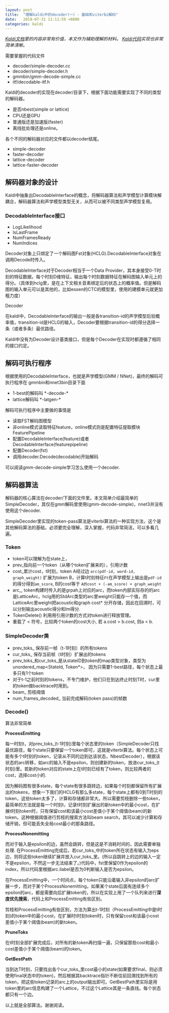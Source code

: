 ```yaml
---
layout: post
title:  "理解kaldi中的decoder(一）- 基础和viterbi解码"
date:   2019-07-31 11:11:59 +0800
categories: kaldi
---
```


*[Kaldi文档][kaldi-decoder-url]里的内容非常有价值，本文作为辅助理解的材料。 [Kaldi代码][kaldi-simple-decoder]实现也非常简单清晰。*

需要掌握的代码文件
* decoder/simple-decoder.cc
* decoder/simple-decoder.h
* gmmbin/gmm-decode-simple.cc
* itf/decodable-itf.h

Kaldi的decoder的实现在decoder/目录下，根据下面功能需要实现了不同的类型的解码器。
* 是否nbest(simple or lattice) 
* CPU还是GPU 
* 普通版还是加速版(faster)
* 离线批处理还是online。

各个不同的解码器对应的文件都以decoder结尾。
* simple-decoder
* faster-decoder
* lattice-decoder
* lattice-faster-decoder

## 解码器对象的设计

Kaldi中抽象出DecodableInterface的概念，将解码器算法和声学模型计算模块解耦合，解码器算法和声学模型类型无关，从而可以被不同类型声学模型复用。

### DecodableInterface接口
* LogLikelihood
* IsLastFrame
* NumFramesReady
* NumIndices

Decoder对象上只绑定了一个解码图Fst对象(HCLG).DecodableInterface对象在调用Decode时传入。

DecodableInterface对于Decoder相当于一个Data Provider，其本身接受0-T时刻的特征数据，每个时刻D维特征，输出每个时刻数据特征在解码图输入单元上的得分。（具体到hclg里，是在上下文相关音素绑定后的状态上的概率值。但是解码图的输入单元可以是其他的，比如essen的CTC的模型里，使用的建模单元就更加粗力度）

Decoder

在kaldi中，DecodableInterface的输出一般是各transition-id的声学模型后验概率值，transition-id是HCLG的输入，Decoder要根据transition-id的得分选择一条（或者多条）最优路径。

Kaldi中没有为Decoder设计基类接口，但是每个Decoder在实现时都遵循了相同的接口约定。


## 解码可执行程序

根据使用的DecodableInterface，也就是声学模型(GMM / NNet)，最终的解码可执行程序在 gmmbin和nnet3bin目录下面
* 1-best的解码叫 \*-decode-\*
* lattice解码叫 \*-latgen-\*

解码可执行程序中主要做的事情是
* 读取FST解码图模型
* 非online模式读取特征feature，online模式则是配置特征提取模块FeaturePipeline
* 配置DecodableInterface(feature)或者DecodableInterface(featurepipeline)
* 配置Decoder(fst)
* 调用decoder.Decode(decodable)开始解码

可以阅读gmm-decode-simple学习怎么使用一个decoder.

## 解码器算法
解码器的核心算法在decoder/下面的文件里。本文简单介绍最简单的SimpleDecoder，其仅在gmm解码里使用(gmm-decode-simple)，nnet3并没有使用这个decoder. 

SimpleDecoder里实现的token-pass算法是viterbi算法的一种实现方法，这个是其他解码算法的基础，必须要完全理解，深入掌握，代码非常简洁，可以多看几遍。

### Token 

* token可以理解为在state上，
* prev_指向前一个token（从哪个token扩展来的），引用计数
* cost_累计cost，t时刻，token A经过边 `arc(pdf-id, word-id, graph_weight)` 扩展为token B，计算t时刻特征`Ft`在声学模型上输出是`pdf-id`的得分得到`am_score`, B的cost等于 `A的cost + (-am_score) + graph_weight`
* arc_, token构建时传入的是grpah上对应的arc，而token内部实际存的的arc是LatticeArc，hclg用的StdArc类型的arc里weight只能存一个值，而LatticeArc里weight把acoustic和graph cost* 分开存储，因此在回溯时，可以分别输出acoustic得分和lm得分.
* TokenDelete() 利用用引用计数的方式对token进行释放管理。
* 重载了 < 符号，比较两个token的cost大小, 若 a.cost > b.cost, 则a < b.

### SimpleDecoder类
* prev_toks_ 保存前一帧（t-1时刻）的所有tokens
* cur_toks_ 保存当前帧（t时刻）扩展出的tokens
* prev_toks_和cur_toks_是从stateID到token的map类型对象，类型为unordered_map<StateId, Token*>， 因为只需要1-best路径，每个状态上最多只有1个token
* 对于t-1之前时刻的tokens，不专门维护，他们只在到达终止时刻T时，cur里的token做backtrace时用到。
* beam_ 剪枝阈值
* num_frames_decoded_ 当前完成解码(token pass)的帧数


### Decode()

算法非常简单

**ProcessEmitting**

每一时刻t，对prev_toks_(t-1时刻)里每个状态里的token（SimpleDecoder只找最优路径，每个state只要保留一个token即可，这就是viterbi算法。每个状态上可能有多个t时刻的token，记录从不同的边到达该状态，NbestDecoder），根据该状态的arc转移，如arc的输入不是epsilon，则创建新的token，放进cur_toks_(t时刻)里。若新的token对应的state上在t时刻已经有了token，则比较两者的cost，选择cost小的.

因为解码图有很多state，每个state有很多跳转边，如果每个时刻都保留所有扩展出的tokens，想象一下我们的HCLG有那么多state，每个state上都有0到T时刻的token，这些token太多了，计算和存储都非常大。所以需要剪枝删除一些token，最简单的方法就是每一个时刻t，记录t时刻扩展出的新token中的最小cost，在扩展t时刻token时，只有保留cost和该最小cost差值小于某个阈值(beam)的新token。这种根据阈值进行剪枝的搜索方法叫beam search，其可以减少计算和存储开销，但可能丢失全局cost最小的那条路径。


**ProcessNonemitting**

而对于输入是epsilon的边，虽然会跳转，但是这是不消耗时间的，因此需要单独处理. 在ProcessEmitting完成后，若cur_toks_中的token所在状态有输入为eps边，则将这些token继续扩展并放入cur_toks_里。(所以自跳转上的边的输入一定不是epsilon，不然这一步无法结束了。)代码中，fst里保留0作为epsilon的index，所以代码里根据arc.ilabel是否为0判断输入是否为epsilon。

在ProcessEmitting中，一个时间点，每个token只能沿着输入非epsilon的arc扩展一步，而对于某个ProcessNonemitting，如果某个state后面有连续多个epsilon的arc，都是需要向后扩展token的，所以在实现上用了一个队列来进行**深度优先搜索**，代码上和ProcessEmitting有些区别。

剪枝和ProcessEmitting有些区别，方法为算出t-1时刻（ProcessEmitting中是t时刻)的token中的最小cost，在扩展时t时刻token时，只有保留cost和该最小cost差值小于某个阈值(beam)的新token。

**PruneToks**

在t时刻全部扩展完成后，对所有的新token再扫描一遍，只保留那些cost和最小cost差值小于某个阈值(beam)的token。

**GetBestPath**

当到达T时刻，只要找出各个cur_toks_里cost最小的state(如果要求final，则必须使用final状态中的token)，然后根据其backtrace指针不断往前回溯找到所有的token，把这些token记录的arc上的output输出即可。GetBestPath里实际是用token里的arc信息构建了一个Lattice，不过这个Lattice其是一条直线。每个状态都只有一个边。

以上就是全部算法。谢谢阅读。


[kaldi-decoder-url]: http://kaldi-asr.org/doc/decoders.html
[kaldi-simple-decoder]: https://github.com/kaldi-asr/kaldi/src/decoder/simple-decoder.cc